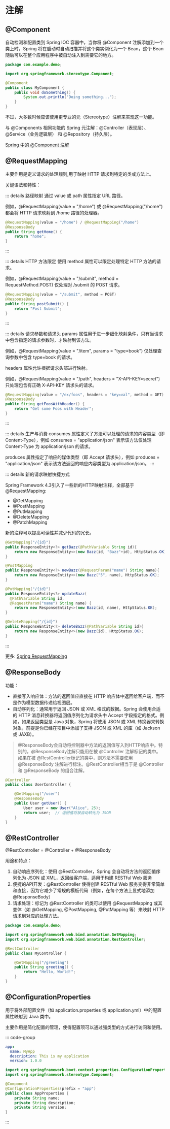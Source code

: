 # 注解

## @Component

自动检测和配置类到 Spring IOC 容器中，当你将 @Component 注解添加到一个类上时，Spring 将在启动时自动扫描并将这个类实例化为一个 Bean，这个 Bean 随后可以在整个应用程序中被自动注入到需要它的地方。

```java
package com.example.demo;

import org.springframework.stereotype.Component;

@Component
public class MyComponent {
    public void doSomething() {
        System.out.println("Doing something...");
    }
}
```

不过，大多数时候应该使用更专业的元（Stereotype）注解来实现这一功能。

与 @Components 相同功能的 Spring 元注解：@Controller（表现层）、@Service（业务逻辑层） 和 @Repository（持久层）。

[Spring 中的 @Component 注解](https://springdoc.cn/spring-component-annotation/)

## @RequestMapping

主要作用是定义请求的处理规则,用于映射 HTTP 请求到特定的类或方法上。

关键语法和特性：

::: details 路径映射
通过 value 或 path 属性指定 URL 路径。

例如，@RequestMapping(value = "/home") 或 @RequestMapping("/home") 都会将 HTTP 请求映射到 /home 路径的处理器。

```java
@RequestMapping(value = "/home") / @RequestMapping("/home") 
@ResponseBody
public String getHome() {
    return "home";
}
```
:::

::: details HTTP 方法限定
使用 method 属性可以限定处理特定 HTTP 方法的请求。

例如，@RequestMapping(value = "/submit", method = RequestMethod.POST) 仅处理对 /submit 的 POST 请求。

```java
@RequestMapping(value = "/submit", method = POST)
@ResponseBody
public String postSubmit() {
    return "Post Submit";
}
```
:::

::: details 请求参数和请求头
params 属性用于进一步细化映射条件，只有当请求中包含指定的请求参数时，才映射到该方法。

例如，@RequestMapping(value = "/item", params = "type=book") 仅处理查询参数中包含 type=book 的请求。

headers 属性允许根据请求头部进行映射。

例如，@RequestMapping(value = "/path", headers = "X-API-KEY=secret") 只处理包含有正确 X-API-KEY 请求头的请求。

```java
@RequestMapping(value = "/ex/foos", headers = "key=val", method = GET)
@ResponseBody
public String getFoosWithHeader() {
    return "Get some Foos with Header";
}
```
:::

::: details 生产与消费
consumes 属性定义了方法可以处理的请求的内容类型（即 Content-Type），例如 consumes = "application/json" 表示该方法仅处理 Content-Type 为 application/json 的请求。

produces 属性指定了响应的媒体类型（即 Accept 请求头），例如 produces = "application/json" 表示该方法返回的响应内容类型为 application/json。
:::

::: details 新的请求映射快捷方式

Spring Framework 4.3引入了一些新的HTTP映射注释，全部基于@RequestMapping:

- @GetMapping
- @PostMapping
- @PutMapping
- @DeleteMapping
- @PatchMapping

新的注释可以提高可读性并减少代码的冗长。

```java
@GetMapping("/{id}")
public ResponseEntity<?> getBazz(@PathVariable String id){
    return new ResponseEntity<>(new Bazz(id, "Bazz"+id), HttpStatus.OK);
}

@PostMapping
public ResponseEntity<?> newBazz(@RequestParam("name") String name){
    return new ResponseEntity<>(new Bazz("5", name), HttpStatus.OK);
}

@PutMapping("/{id}")
public ResponseEntity<?> updateBazz(
  @PathVariable String id,
  @RequestParam("name") String name) {
    return new ResponseEntity<>(new Bazz(id, name), HttpStatus.OK);
}

@DeleteMapping("/{id}")
public ResponseEntity<?> deleteBazz(@PathVariable String id){
    return new ResponseEntity<>(new Bazz(id), HttpStatus.OK);
}
```
:::

更多: [Spring RequestMapping](https://www.baeldung.com/spring-requestmapping)

## @ResponseBody​​​​

功能：

- 直接写入响应体：方法的返回值应直接在 HTTP 响应体中返回给客户端，而不是作为模型数据传递给视图层。
- 自动序列化：通常用于返回 JSON 或 XML 格式的数据。Spring 会使用合适的 HTTP 消息转换器将返回值序列化为请求头中 Accept 字段指定的格式。例如，如果返回类型是 Java 对象，Spring 将使用 JSON 或 XML 转换器来转换对象，前提是你已经在项目中添加了支持 JSON 或 XML 的库（如 Jackson 或 JAXB）。

> ​​@ResponseBody ​​会自动将控制器中方法的返回值写入到HTTP响应中。特别的，​​@ResponseBody​ ​注解只能用在被​ ​@Controller ​​注解标记的类中。如果在被 ​​@RestController​ ​标记的类中，则方法不需要使用​​ @ResponseBody​ ​注解进行标注。​​@RestController ​​相当于是 ​​@Controller​ ​和 ​​@ResponseBody​ ​的组合注解。

```java
@Controller
public class UserController {

    @GetMapping("/user")
    @ResponseBody
    public User getUser() {
        User user = new User("Alice", 25);
        return user;  // 返回值将被自动转化为 JSON
    }
}
```

## @RestController

@RestController = @Controller + @ResponseBody

用途和特点：
1. 自动响应序列化：使用 @RestController，Spring 会自动将方法的返回值序列化为 JSON 或 XML，返回给客户端，适用于构建 RESTful Web 服务
2. 便捷的API开发：@RestController 使得创建 RESTful Web 服务变得非常简单和直接，因为它减少了常规的模板代码（例如，在每个方法上显式地添加 @ResponseBody）
3. 请求处理：标记为 @RestController 的类可以使用 @RequestMapping 或其变体（如 @GetMapping, @PostMapping, @PutMapping 等）来映射 HTTP 请求到对应的处理方法。

```java
package com.example.demo;

import org.springframework.web.bind.annotation.GetMapping;
import org.springframework.web.bind.annotation.RestController;

@RestController
public class MyController {

    @GetMapping("/greeting")
    public String greeting() {
        return "Hello, World!";
    }
}
```

## @ConfigurationProperties

用于将外部配置文件（如 application.properties 或 application.yml）中的配置属性映射到 Java 类中。

主要作用是简化配置的管理，使得配置项可以通过强类型的方式进行访问和使用。

::: code-group

```yml [application.yml]
app:
  name: MyApp
  description: This is my application
  version: 1.0.0

```

```java [AppProperties]
import org.springframework.boot.context.properties.ConfigurationProperties;
import org.springframework.stereotype.Component;

@Component
@ConfigurationProperties(prefix = "app")
public class AppProperties {
    private String name;
    private String description;
    private String version;
}

```

:::

